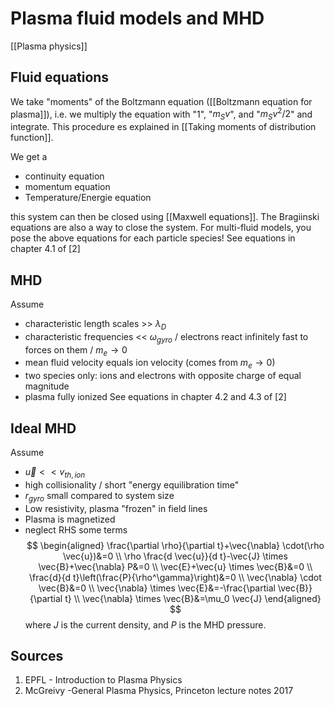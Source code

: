 # Plasma fluid models and MHD
[[Plasma physics]]


## Fluid equations
We take "moments" of the Boltzmann equation ([[Boltzmann equation for plasma]]), i.e. we multiply the equation with "1", "$m_S v$", and "$m_S v^2/2$" and integrate. This procedure es explained in [[Taking moments of distribution function]].


We get a
- continuity equation
- momentum equation
- Temperature/Energie equation

this system can then be closed using [[Maxwell equations]]. 
The Bragiinski equations are also a way to close the system.
For multi-fluid models, you pose the above equations for each particle species!
See equations in chapter 4.1 of [2]


## MHD
Assume
- characteristic length scales >> $\lambda_{D}$
- characteristic frequencies << $\omega_{gyro}$ / electrons react infinitely fast to forces on them / $m_e \to 0$
- mean fluid velocity equals ion velocity (comes from $m_e\to 0$)
- two species only: ions and electrons with opposite charge of equal magnitude
- plasma fully ionized
See equations in chapter 4.2 and 4.3 of [2]

## Ideal MHD
Assume
- $\vec{u}<<v_{th,ion}$ 
- high collisionality / short "energy equilibration time"
- $r_{gyro}$ small compared to system size
- Low resistivity, plasma "frozen" in field lines
- Plasma is magnetized
- neglect RHS some terms
$$
\begin{aligned}
\frac{\partial \rho}{\partial t}+\vec{\nabla} \cdot(\rho \vec{u})&=0 \\
\rho \frac{d \vec{u}}{d t}-\vec{J} \times \vec{B}+\vec{\nabla} P&=0 \\
\vec{E}+\vec{u} \times \vec{B}&=0 \\
\frac{d}{d t}\left(\frac{P}{\rho^\gamma}\right)&=0 \\
\vec{\nabla} \cdot \vec{B}&=0 \\
\vec{\nabla} \times \vec{E}&=-\frac{\partial \vec{B}}{\partial t} \\
\vec{\nabla} \times \vec{B}&=\mu_0 \vec{J}
\end{aligned}
$$
where $J$ is the current density, and $P$ is the MHD pressure.


## Sources
1. EPFL - Introduction to Plasma Physics
2. McGreivy -General Plasma Physics, Princeton lecture notes 2017